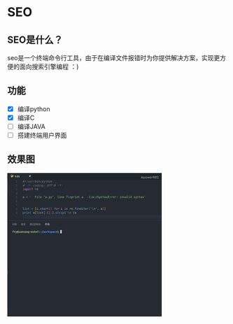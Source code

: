 # SEO

## SEO是什么？

seo是一个终端命令行工具，由于在编译文件报错时为你提供解决方案，实现更方便的面向搜索引擎编程 ：)

## 功能

- [x] 编译python
- [x] 编译C
- [ ] 编译JAVA
- [ ] 搭建终端用户界面

## 效果图

<img src="seo.gif" width="70%" height="70%" />

